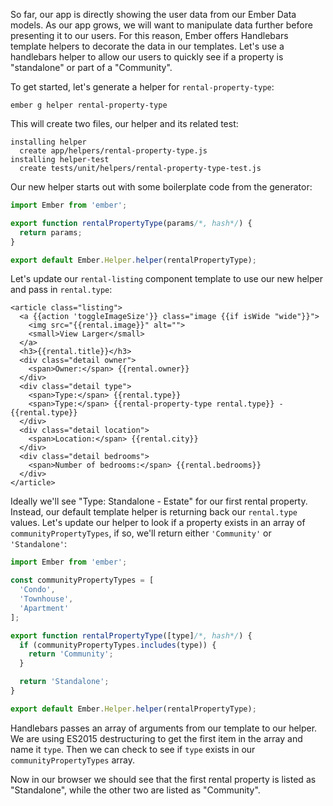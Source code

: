 So far, our app is directly showing the user data from our Ember Data models.
As our app grows, we will want to manipulate data further before presenting it to our users.
For this reason, Ember offers Handlebars template helpers to decorate the data in our templates.
Let's use a handlebars helper to allow our users to quickly see if a property is "standalone" or part of a "Community".

To get started, let's generate a helper for `rental-property-type`:

```shell
ember g helper rental-property-type
```

This will create two files, our helper and its related test:

```shell
installing helper
  create app/helpers/rental-property-type.js
installing helper-test
  create tests/unit/helpers/rental-property-type-test.js
```

Our new helper starts out with some boilerplate code from the generator:

```app/helpers/rental-property-type.js
import Ember from 'ember';

export function rentalPropertyType(params/*, hash*/) {
  return params;
}

export default Ember.Helper.helper(rentalPropertyType);
```

Let's update our `rental-listing` component template to use our new helper and pass in `rental.type`:

```app/templates/components/rental-listing.hbs{-11,+12}
<article class="listing">
  <a {{action 'toggleImageSize'}} class="image {{if isWide "wide"}}">
    <img src="{{rental.image}}" alt="">
    <small>View Larger</small>
  </a>
  <h3>{{rental.title}}</h3>
  <div class="detail owner">
    <span>Owner:</span> {{rental.owner}}
  </div>
  <div class="detail type">
    <span>Type:</span> {{rental.type}}
    <span>Type:</span> {{rental-property-type rental.type}} - {{rental.type}}
  </div>
  <div class="detail location">
    <span>Location:</span> {{rental.city}}
  </div>
  <div class="detail bedrooms">
    <span>Number of bedrooms:</span> {{rental.bedrooms}}
  </div>
</article>
```

Ideally we'll see "Type: Standalone - Estate" for our first rental property.
Instead, our default template helper is returning back our `rental.type` values.
Let's update our helper to look if a property exists in an array of `communityPropertyTypes`,
if so, we'll return either `'Community'` or `'Standalone'`:

```app/helpers/rental-property-type.js
import Ember from 'ember';

const communityPropertyTypes = [
  'Condo',
  'Townhouse',
  'Apartment'
];

export function rentalPropertyType([type]/*, hash*/) {
  if (communityPropertyTypes.includes(type)) {
    return 'Community';
  }

  return 'Standalone';
}

export default Ember.Helper.helper(rentalPropertyType);
```

Handlebars passes an array of arguments from our template to our helper.
We are using ES2015 destructuring to get the first item in the array and name it `type`.
Then we can check to see if `type` exists in our `communityPropertyTypes` array.

Now in our browser we should see that the first rental property is listed as "Standalone",
while the other two are listed as "Community".
